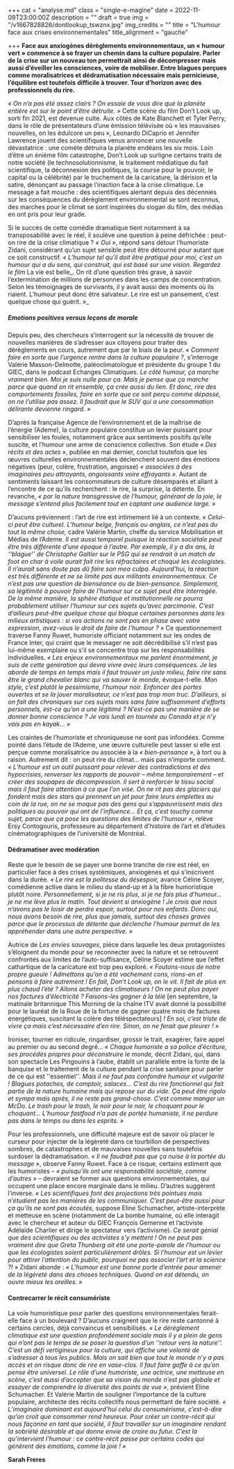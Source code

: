 +++
cat = "analyse.md"
class = "single-e-magine"
date = 2022-11-09T23:00:00Z
description = ""
draft = true
img = "/v1667828826/dontlookup_tswznx.jpg"
img_credits = ""
title = "L'humour face aux crises environnementales"
title_alignment = "gauche"

+++
**Face aux anxiogènes dérèglements environnementaux, un « humour vert » commence à se frayer un chemin dans la culture populaire. Parler de la crise sur un nouveau ton permettrait ainsi de décompresser mais aussi d’éveiller les consciences, voire de mobiliser. Entre blagues perçues comme moralisatrices et dédramatisation nécessaire mais pernicieuse, l’équilibre est toutefois difficile à trouver. Tour d’horizon avec des professionnels du rire.**

_« On n’a pas été assez clairs ? On essaie de vous dire que la planète entière est sur le point d’être détruite. »_ Cette scène du film Don’t Look up, sorti fin 2021, est devenue culte. Aux côtés de Kate Blanchett et Tyler Perry, dans le rôle de présentateurs d’une émission télévisée où « les mauvaises nouvelles, on les édulcore un peu », Leonardo DiCaprio et Jennifer Lawrence jouent des scientifiques venus annoncer une nouvelle dévastatrice : une comète détruira la planète endéans les six mois. Loin d’être un énième film catastrophe, Don’t Look up surligne certains traits de notre société (le technosolutionnisme, le traitement médiatique du fait scientifique, la déconnexion des politiques, la course pour le pouvoir, le capital ou la célébrité) par le truchement de la caricature, la dérision et la satire, dénonçant au passage l’inaction face à la crise climatique. Le message a fait mouche : des scientifiques alertant depuis des décennies sur les conséquences du dérèglement environnemental se sont reconnus, des marches pour le climat se sont inspirées du slogan du film, des médias en ont pris pour leur grade. 

Si le succès de cette comédie dramatique tient notamment à sa transposabilité avec le réel, il soulève une question à peine défrichée : peut-on rire de la crise climatique ? _« Oui »_, répond sans détour l’humoriste Zidani, considérant qu’un sujet sensible peut être détourné pour autant que ce soit constructif. _« L’humour tel qu’il doit être pratiqué pour moi, c’est un humour qui a du sens, qui construit, qui est basé sur une vision. Regardez le film_ La vie est belle_. On rit d’une question très grave, à savoir l’extermination de millions de personnes dans les camps de concentration. Selon les témoignages de survivants, il y avait aussi des moments où ils riaient. L’humour peut donc être salvateur. Le rire est un pansement, c’est quelque chose qui guérit. »_

##### Emotions positives versus leçons de morale

Depuis peu, des chercheurs s’interrogent sur la nécessité de trouver de nouvelles manières de s’adresser aux citoyens pour traiter des dérèglements en cours, autrement que par le biais de la peur. _« Comment faire en sorte que l’urgence rentre dans la culture populaire ?_, s’interroge Valérie Masson-Delmotte, paléoclimatologue et présidente du groupe 1 du GIEC, dans le podcast Echanges Climatiques. _Le côté humour, ça marche vraiment bien. Moi je suis nulle pour ça. Mais je pense que ça marche parce que quand on rit ensemble, ça crée aussi du lien. Et donc, rire des comportements fossiles, faire en sorte que ce soit perçu comme dépassé, on ne l’utilise pas assez. Il faudrait que le SUV qui a une consommation délirante devienne ringard. »_ 

D’après la française Agence de l’environnement et de la maîtrise de l’énergie (Ademe), la culture populaire constitue un levier puissant pour sensibiliser les foules, notamment grâce aux sentiments positifs qu’elle suscite, et l’humour une arme de conscience collective. Son étude _« Des récits et des actes »_, publiée en mai dernier, conclut toutefois que les œuvres culturelles environnementales déclenchent souvent des émotions négatives (peur, colère, frustration, angoisse) _« associées à des imaginaires peu attrayants, angoissants voire effrayants »._ Autant de sentiments laissant les consommateurs de culture désemparés et allant à l’encontre de ce qu’ils recherchent : le rire, la surprise, la détente. En revanche, _« par la nature transgressive de l’humour, générant de la joie, le message s’entend plus facilement tout en captant une audience large. »_

D’aucuns préviennent : l’art de rire est intimement lié à un contexte. _« Celui-ci peut être culturel. L’humour belge, français ou anglais, ce n’est pas du tout la même chose,_ cadre Valérie Martin, cheffe du service Mobilisation et Médias de l’Ademe. _Il est aussi temporel puisque la réaction sociétale peut être très différente d’une époque à l’autre. Par exemple, il y a dix ans, la ‘‘blague’’ de Christophe Galtier sur le PSG qui se rendrait à un match de foot en char à voile aurait fait rire les réfractaires et choqué les écologistes. Il n’aurait sans doute pas dû faire son mea culpa. Aujourd’hui, la réaction est très différente et ne se limite pas aux militants environnementaux. Ce n’est pas une question de bienséance ou de bien-pensance. Simplement, sa légitimité à pouvoir faire de l’humour sur ce sujet peut être interrogée. De la même manière, la sphère étatique et institutionnelle ne pourra probablement utiliser l’humour sur ces sujets qu’avec parcimonie. C’est d’ailleurs peut-être quelque chose qui bloque certaines personnes dans les milieux artistiques : si vos actions ne sont pas en phase avec votre expression, avez-vous le droit de faire de l’humour ? »_ Ce questionnement traverse Fanny Ruwet, humoriste officiant notamment sur les ondes de France Inter, qui craint que le messager ne soit décrédibilisé s’il n’est pas lui-même exemplaire ou s’il se concentre trop sur les responsabilités individuelles. _« Les enjeux environnementaux me parlent énormément, je suis de cette génération qui devra vivre avec leurs conséquences. Je les aborde de temps en temps mais il faut trouver un juste milieu, faire rire sans être le grand chevalier blanc qui va sauver le monde,_ évoque-t-elle. _Mon style, c’est plutôt le pessimisme, l’humour noir. Enfoncer des portes ouvertes et se la jouer moralisateur, ce n’est pas trop mon truc. D’ailleurs, si on fait des chroniques sur ces sujets mais sans faire suffisamment d’efforts personnels, est-ce qu’on a une légitimé ? N’est-ce pas une manière de se donner bonne conscience ? Je vais lundi en tournée au Canada et je n’y vais pas en kayak… »_ 

Les craintes de l’humoriste et chroniqueuse ne sont pas infondées. Comme pointé dans l’étude de l’Ademe, une œuvre culturelle peut lasser si elle est perçue comme moralisatrice ou associée à la _« bien-pensance »_, à tort ou à raison. Autrement dit : on peut rire du climat… mais pas n’importe comment. _« L’humour est un outil puissant pour relever des contradictions et des hypocrisies, renverser les rapports de pouvoir – même temporairement – et créer des soupapes de décompression. Il sert à renforcer le tissu social mais il faut faire attention à ce que l’on vise. On ne rit pas des glaciers qui fondent mais des stars qui prennent un jet pour faire leurs emplettes au coin de la rue, on ne se moque pas des gens qui s’appauvrissent mais des politiques au pouvoir qui ont de l’influence… Et ça, c’est touchy comme sujet, parce que ça pose les questions des limites de l’humour »_, relève Ersy Contogouris, professeure au département d’histoire de l’art et d’études cinématographiques de l’université de Montréal. 

#### Dédramatiser avec modération 

Reste que le besoin de se payer une bonne tranche de rire est réel, en particulier face à des crises systémiques, anxiogènes et qui s’inscrivent dans la durée. _« Le rire est la politesse du désespoir,_ avance Céline Scoyer, comédienne active dans le milieu du stand-up et à la fibre humoristique plutôt noire. _Personnellement, si je ne ris plus, si je ne fais plus d’humour… je ne me lève plus le matin. Tout devient si anxiogène ! Je crois que nous n’avons pas le loisir de perdre espoir, surtout pour nos enfants. Donc oui, nous avons besoin de rire, plus que jamais, surtout des choses graves parce que le processus de détente que déclenche l’humour permet de les appréhender dans une autre perspective. »_ 

Autrice de _Les envies sauvages_, pièce dans laquelle les deux protagonistes s’éloignent du monde pour se reconnecter avec la nature et se retrouvent confrontés aux limites de l’auto-suffisance, Céline Scoyer estime que l’effet cathartique de la caricature est trop peu exploré. _« Foutons-nous de notre propre gueule ! Admettons qu’on a été vachement cons, rions-en et pensons à faire autrement ! En fait, Don’t Look up, on le vit. Il fait de plus en plus chaud l’été ? Allons acheter des climatiseurs ! On ne peut plus payer nos factures d’électricité ? Faisons-les gagner à la télé_ \[en septembre, la matinale britannique This Morning de la chaîne ITV avait donné la possibilité pour le lauréat de la Roue de la fortune de gagner quatre mois de factures énergétiques, suscitant la colère des téléspectateurs\] _! En soi, c’est triste de vivre ça mais c’est nécessaire d’en rire. Sinon, on ne ferait que pleurer ! »_ 

Ironiser, tourner en ridicule, ringardiser, grossir le trait, exagérer, faire appel au premier ou au second degré… _« Chaque humoriste a sa police d’écriture, ses procédés propres pour déconstruire le monde,_ décrit Zidani, qui, dans son spectacle Les Pingouins à l’aube, établit un parallèle entre la fonte de la banquise et le traitement de la culture pendant la crise sanitaire pour parler de ce qui est ''essentiel''. _Mais il ne faut pas confondre humour et vulgarité ! Blagues potaches, de comptoir, salaces… C’est du rire fonctionnel qui fait partie de la nature humaine mais qui repose sur du vide. Ça peut être rigolo et sympa mais après, il ne reste pas grand-chose. C’est comme manger un McDo. Le trash pour le trash, le noir pour le noir, le choquant pour le choquant… L’humour fastfood n’a pas de portée humaniste, il ne perdure pas dans le temps ou dans les esprits. »_ 

Pour les professionnels, une difficulté majeure est de savoir où placer le curseur pour injecter de la légèreté dans ce tourbillon de perspectives sombres, de catastrophes et de mauvaises nouvelles sans toutefois surdoser la dédramatisation. _« Il ne faudrait pas que ça nuise à la portée du message »_, observe Fanny Ruwet. Face à ce risque, certains estiment que les humoristes – _« puisqu’ils ont une responsabilité sociétale, comme d’autres »_ – devraient se former aux questions environnementales, qui occupent une place encore marginale dans le milieu. D’autres suggèrent l’inverse. _« Les scientifiques font des projections très pointues mais n’étudient pas les manières de les communiquer. C’est peut-être aussi pour ça qu’ils ne sont pas écoutés,_ suppose Eline Schumacher, artiste-interprète et metteuse en scène (notamment de La bombe humaine, où elle interagit avec le chercheur et auteur du GIEC François Gemenne et l’activiste Adélaïde Charlier et dirige le spectateur vers l’activisme). _Ce serait génial que des scientifiques ou des activistes s’y mettent ! On ne peut pas vraiment dire que Greta Thunberg ait été une porte-parole de l’humour ou que les écologistes soient particulièrement drôles. Si l’humour est un levier pour attirer l’attention du public, pourquoi ne pas associer l’art et la science ?!_ » Zidani abonde : _« L’humour est une bonne porte d’entrée pour amener de la légèreté dans des choses techniques. Quand on est détendu, on ouvre mieux les oreilles. »_

#### Contrecarrer le récit consumériste 

La voie humoristique pour parler des questions environnementales ferait-elle face à un boulevard ? D’aucuns craignent que le rire reste cantonné à certains cercles, déjà convaincus et sensibilisés. _« Le dérèglement climatique est une question profondément sociale mais il y a plein de gens qui n’ont pas le temps de se poser la question d’un ‘‘retour vers la nature’’. C’est un défi vertigineux pour la culture, qui affiche une volonté de s’adresser à tous les publics. Mais on sait bien que tout le monde n’y a pas accès et on risque donc de rire en vase-clos. Il faut faire gaffe à ce qu’on pense être universel. Le rôle d’une humoriste, une actrice, une metteuse en scène, c’est aussi d’accepter que sa vision du monde n’est pas globale et essayer de comprendre la diversité des points de vue »_, prévient Eline Schumacher. Et Valérie Martin de souligner l’importance de la culture populaire, architecte des récits collectifs nous permettant de faire société. _« L’imaginaire dominant est aujourd’hui celui du consumérisme, c’est-à-dire qu’on croit que consommer rend heureux. Pour créer un contre-récit qui nous façonne en tant que société, il faut travailler sur un imaginaire rendant la sobriété désirable et qui donne envie de croire au futur. C’est là qu’intervient l’humour : ce contre-récit passe par certains codes qui génèrent des émotions, comme la joie ! »_

**Sarah Freres**